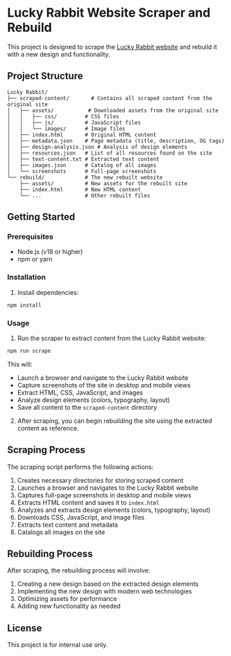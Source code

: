 # Lucky Rabbit Website Scraper and Rebuild

This project is designed to scrape the [Lucky Rabbit website](https://www.luckyrabbit.tech/) and rebuild it with a new design and functionality.

## Project Structure

```
Lucky Rabbit/
├── scraped-content/       # Contains all scraped content from the original site
│   ├── assets/           # Downloaded assets from the original site
│   │   ├── css/         # CSS files
│   │   ├── js/          # JavaScript files
│   │   └── images/      # Image files
│   ├── index.html       # Original HTML content
│   ├── metadata.json    # Page metadata (title, description, OG tags)
│   ├── design-analysis.json # Analysis of design elements
│   ├── resources.json   # List of all resources found on the site
│   ├── text-content.txt # Extracted text content
│   ├── images.json      # Catalog of all images
│   └── screenshots      # Full-page screenshots
└── rebuild/             # The new rebuilt website
    ├── assets/          # New assets for the rebuilt site
    ├── index.html       # New HTML content
    └── ...              # Other rebuilt files
```

## Getting Started

### Prerequisites

- Node.js (v18 or higher)
- npm or yarn

### Installation

1. Install dependencies:

```bash
npm install
```

### Usage

1. Run the scraper to extract content from the Lucky Rabbit website:

```bash
npm run scrape
```

This will:
- Launch a browser and navigate to the Lucky Rabbit website
- Capture screenshots of the site in desktop and mobile views
- Extract HTML, CSS, JavaScript, and images
- Analyze design elements (colors, typography, layout)
- Save all content to the `scraped-content` directory

2. After scraping, you can begin rebuilding the site using the extracted content as reference.

## Scraping Process

The scraping script performs the following actions:

1. Creates necessary directories for storing scraped content
2. Launches a browser and navigates to the Lucky Rabbit website
3. Captures full-page screenshots in desktop and mobile views
4. Extracts HTML content and saves it to `index.html`
5. Analyzes and extracts design elements (colors, typography, layout)
6. Downloads CSS, JavaScript, and image files
7. Extracts text content and metadata
8. Catalogs all images on the site

## Rebuilding Process

After scraping, the rebuilding process will involve:

1. Creating a new design based on the extracted design elements
2. Implementing the new design with modern web technologies
3. Optimizing assets for performance
4. Adding new functionality as needed

## License

This project is for internal use only.